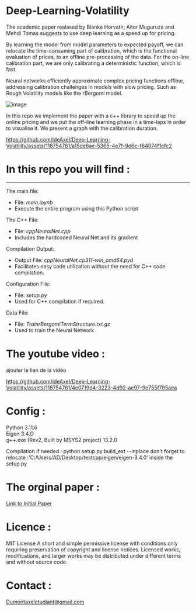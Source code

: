

# Deep-Learning-Volatility


The academic paper realased by Blanka Horvath; Aitor Muguruza and Mehdi Tomas suggests to use deep learning as a speed up for pricing.

By learning the model from model parameters to expected payoff, we can relocate the time-consuming part of calibration, which is the functional evaluation
of prices, to an offline pre-processing of the data. For the on-line calibration part, we are only calibrating a deterministic function, which is fast. 

Neural networks efficiently approximate complex pricing functions offline, addressing calibration challenges in models with slow pricing. 
Such as Rough Volatility models like the rBergomi model.

![image](https://github.com/ideAxel/Deep-Learning-Volatility/assets/118754761/378c5f42-436a-4193-8430-5755b0a2df30)


In this repo we implement the paper with a c++ library to speed up the online pricing and we put the off-line learning phase in a time-laps 
in order to visualise it.
We present a graph with the calibration duration. 



https://github.com/ideAxel/Deep-Learning-Volatility/assets/118754761/a15de6ae-5365-4e7f-9d6c-f64074f1efc2

# In this repo you will find : 
****
The main file:
* File: _main.ipynb_
* Execute the entire program using this Python script

The C++ File:
* File: _cppNeuralNet.cpp_
* Includes the hardcoded Neural Net and its gradient

Compilation Output:
* Output File: _cppNeuralNet.cp311-win_amd64.pyd_
* Facilitates easy code utilization without the need for C++ code compilation.

Configuration File:
* File: _setup.py_
* Used for C++ compilation if required.
  
Data File:   
* File: _TrainrBergomiTermStructure.txt.gz_
* Used to train the Neural Network    



# The youtube video :
ajouter le lien de la vidéo 


https://github.com/ideAxel/Deep-Learning-Volatility/assets/118754761/4e0719d4-3223-4d92-ae97-9e755f795aea


# Config :
     
Python 3.11.6               
Eigen 3.4.O       
g++.exe (Rev2, Built by MSYS2 project) 13.2.0    
    
Compilation if needed : python setup.py build_ext --inplace don't forget to relocate :'C:/Users/AD/Desktop/testcpp/eigen/eigen-3.4.0' inside the setup.py

# The orginal paper  : 

[Link to Initial Paper](https://papers.ssrn.com/sol3/papers.cfm?abstract_id=3322085)



# Licence :

MIT License
A short and simple permissive license with conditions only requiring preservation of copyright and license notices. Licensed works,      
modifications, and larger works may be distributed under different terms and without source code.   

# Contact : 
Dumontaxeletudiant@gmail.com
